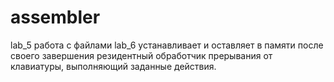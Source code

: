 # assembler
lab_5 работа с файлами
lab_6 устанавливает и оставляет в памяти после своего завершения резидентный обработчик прерывания от клавиатуры, выполняющий заданные действия.
